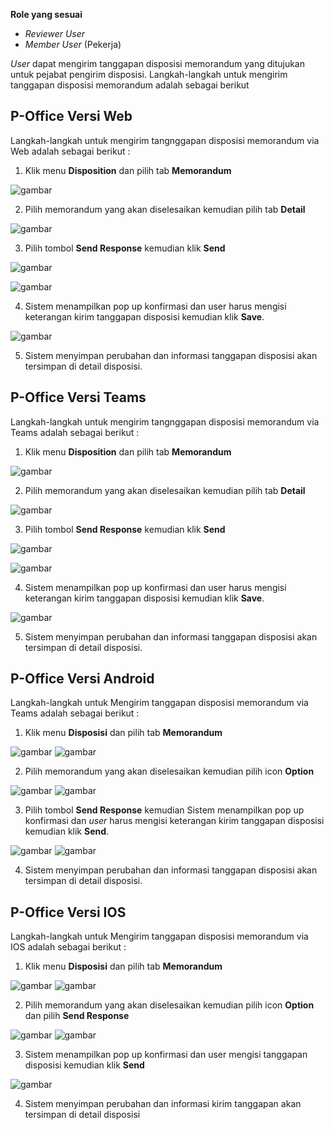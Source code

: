 **Role yang sesuai**

- *Reviewer User*
- *Member User* (Pekerja)

*User* dapat mengirim tanggapan disposisi memorandum yang ditujukan untuk pejabat pengirim disposisi. Langkah-langkah untuk mengirim tanggapan disposisi memorandum adalah sebagai berikut

## **P-Office Versi Web**

Langkah-langkah untuk mengirim tangnggapan disposisi memorandum via Web adalah sebagai berikut :

1. Klik menu **Disposition** dan pilih tab **Memorandum**

![gambar](Memorandum/MM_Web/MM-84.png)

2. Pilih memorandum yang akan diselesaikan kemudian pilih tab **Detail**

![gambar](Memorandum/MM_Web/MM-85.png)

3. Pilih tombol **Send Response** kemudian klik **Send**

![gambar](Memorandum/MM_Web/MM-86.png)

![gambar](Memorandum/MM_Web/MM-87.png)

4. Sistem menampilkan pop up konfirmasi dan user harus mengisi keterangan kirim tanggapan disposisi kemudian klik **Save**.

![gambar](Memorandum/MM_Web/MM-88.png)

5. Sistem menyimpan perubahan dan informasi tanggapan disposisi akan tersimpan di detail disposisi.

## **P-Office Versi Teams**

Langkah-langkah untuk mengirim tangnggapan disposisi memorandum via Teams adalah sebagai berikut :

1. Klik menu **Disposition** dan pilih tab **Memorandum**

![gambar](Memorandum/MM_Teams/MM86.png)

2. Pilih memorandum yang akan diselesaikan kemudian pilih tab **Detail**

![gambar](Memorandum/MM_Teams/MM87.png)

3. Pilih tombol **Send Response** kemudian klik **Send**

![gambar](Memorandum/MM_Teams/MM88.png)

![gambar](Memorandum/MM_Teams/MM89.png)

4. Sistem menampilkan pop up konfirmasi dan user harus mengisi keterangan kirim tanggapan disposisi kemudian klik **Save**.

![gambar](Memorandum/MM_Teams/MM90.png)

5. Sistem menyimpan perubahan dan informasi tanggapan disposisi akan tersimpan di detail disposisi.


## **P-Office Versi Android**

Langkah-langkah untuk Mengirim tanggapan disposisi memorandum via Teams adalah sebagai berikut :

1. Klik menu **Disposisi** dan pilih tab **Memorandum**

![gambar](Memorandum/MM_Android/Tanggapdisposisi/A01.jpg) ![gambar](Memorandum/MM_Android/Tanggapdisposisi/A02.jpg)

2. Pilih memorandum yang akan diselesaikan kemudian pilih icon **Option**

![gambar](Memorandum/MM_Android/Tanggapdisposisi/A03.jpg) ![gambar](Memorandum/MM_Android/Tanggapdisposisi/A04.jpg)

3. Pilih tombol **Send Response** kemudian Sistem menampilkan pop up konfirmasi dan _user_ harus mengisi keterangan kirim tanggapan disposisi kemudian klik **Send**.

![gambar](Memorandum/MM_Android/Tanggapdisposisi/A05.jpg) ![gambar](Memorandum/MM_Android/Tanggapdisposisi/A06.jpg)

4. Sistem menyimpan perubahan dan informasi tanggapan disposisi akan tersimpan di detail disposisi.

## **P-Office Versi IOS**

Langkah-langkah untuk Mengirim tanggapan disposisi memorandum via IOS adalah sebagai berikut :

1. Klik menu **Disposisi** dan pilih tab **Memorandum**

![gambar](Memorandum/MM_IOS/MM-35.png) ![gambar](Memorandum/MM_IOS/MM-36.png)

2. Pilih memorandum yang akan diselesaikan kemudian pilih icon **Option** dan pilih **Send Response**

![gambar](Memorandum/MM_IOS/MM-CR08.png) ![gambar](Memorandum/MM_IOS/MM-CR09.png)

3.	Sistem menampilkan pop up konfirmasi dan user mengisi tanggapan disposisi kemudian klik **Send**

![gambar](Memorandum/MM_IOS/MM-CR10.png)

4.	Sistem menyimpan perubahan dan informasi kirim tanggapan akan tersimpan di detail disposisi